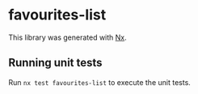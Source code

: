 # favourites-list

This library was generated with [Nx](https://nx.dev).

## Running unit tests

Run `nx test favourites-list` to execute the unit tests.
